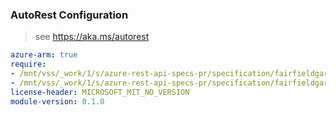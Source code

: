 ### AutoRest Configuration

> see https://aka.ms/autorest

``` yaml
azure-arm: true
require:
- /mnt/vss/_work/1/s/azure-rest-api-specs-pr/specification/fairfieldgardens/resource-manager/readme.md
- /mnt/vss/_work/1/s/azure-rest-api-specs-pr/specification/fairfieldgardens/resource-manager/readme.go.md
license-header: MICROSOFT_MIT_NO_VERSION
module-version: 0.1.0

```
